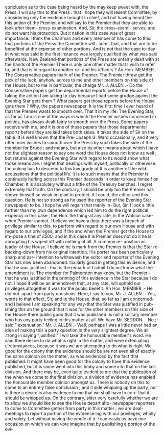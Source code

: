 conclusion as to the case being heard by the may keep sweet with. the Press. I will say this to the Press : that I hope they will resent Committee, by considering only the evidence brought in chief, and not having heard the this action of the Premier, and will say to the Premier that they are able to look after them- cross-examination. And, Sir, the cross-exami- selves, and do not want his protection. But it nation in this case was of great importance. I think the Chairman and every member of has come to this: that portions of the Press the Committee will . admit that, and that are to be benefited at the expense of other portions. And is not that the case to-day in what was said in the first instance was largely qualified by what was said afterwards. New Zealand-that portions of the Press are unfairly dealt with at the hands of the Premier There is only one other matter that I wish to refer to, and that is in regard to another re- and his officers ? An Hon. MEMBER .- The Conservative papers mark of the Premier. The Premier threw get the pick of the luck, anyhow. across to me and other members on this side of the House, but to me in particular, the charge Mr. J. ALLEN .- Do the Conservative papers get the departmental reports before the House of taking the action I am taking to-day because I had some grudge against the Evening Star gets them ? What papers get those reports before the House gets them ? Why, the papers newspaper. It is the first time I ever heard of that the Premier wants to smooth over. That it in my life. The Evening Star, as far as I am is one of the ways in which the Premier wishes concerned in politics, has always dealt fairly to smooth over the Press. Some papers receive with me, and it is one of those papers that those departmental reports before they are laid takes both sides. It takes the side of Sir on the table. It is well known that the Pre- Joseph G. Ward occasionally, and it very often mier wishes to smooth over the Press by such takes the side of the member for Bruce ; and means, but also by other means about which I have not the slightest reason to say one word the House does not know as well ; but returns against the Evening Star with regard to its would show what those means are. I regret that dealings with myself, politically or otherwise. the colony has to descend to this low grade of It is another of the wild accusations that the political life. It is to such means that the Premier is continually hurling across this Premier descends in order to keep himself on Chamber. It is absolutely without a tittle of the Treasury benches. I regret extremely that truth. On the contrary, I should be only too the Premier has shown himself so weak on glad to protect, if I could, the editor and this question. He is not so strong as he used the reporter of the Evening Star newspaper. to be. I hope he will regain that manly in- But, Sir, I look a little further than my own dependence which led him to do the right political exigency in this case ; the Hon. the thing-at any rate, in the Watson case-when Premier cannot. I believe we have a duty there was a breach of privilege similar to this, to perform with regard to our own House and with regard to our privileges, and if the and when the Premier got the House to im- pose a fine of £500; and in this case it is Premier does not do it he is abrogating his wiped off with nothing at all. A common re- position as leader of the House. I believe he is mark from the Premier is that the Star re- backing-down from his original intention. His porter has been particularly sharp and par- intention to whitewash the editor and reporter of the Evening Star has now been abandoned. ticularly good in getting this evidence, and that he was justified - that is the remark of I admit I do not know what the amendment is. The member for Palmerston may know, but the Premier - that he was justified in the printing of this evidence in the Star because I do not. I hope it will be an amendment that, at any rate, will uphold our privileges altogether it was for the public benefit. An Hon. MEMBER .- He did not. apart from party questions. Here, I say to you, Mr. J. ALLEN .- Yes, words to that effect, Sir, and to the House, that, so far as I am concerned-and I believe I am speaking for any way-that the Star was justified in pub- ishing this on the ground that it was for the other members on this side of the House-there public good that it was published. is not a solitary member who has any party feeling in this matter at all. We have Mr. SEDDON .- No ; I said " extenuation." Mr. J. ALLEN .- Well, perhaps I was a little never had an idea of making this a party question in the very slightest degree. We all .trong in saying "justified." I will take the honourable member's word. He said there desire to do what is right in the matter, and were extenuating circumstances, because it was we are attempting to do what is right. We good for the colony that the evidence should be are not even all of exactly the same opinion on the matter, as was evidenced by the fact that published. It might have been good for the colony to have this evidence published, but it is some went into this lobby and some into that on the last division. And there may be, even quite evident to me that the publication of the when we come to the final division, a division of evidence has enabled the honourable member opinion amongst us. There is nobody on this to come to an entirely false conclusion ; and it side whipping up the party, nor is there a desire is also evidence to me that we shall have to con- that it should be whipped up. On the contrary, sider very carefully whether we are to allow we should like to see the House depart alto- newspaper reporters to come to Committee gether from party in this matter ; we are deal- meetings to report a portion of the evidence ing with our privileges, wholly and solely. Let without having the whole of it. I can easily us have one occasion on which we can vote imagine that by publishing a portion of the evi- 